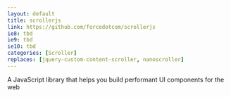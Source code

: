 ```yaml
---
layout: default 
title: scrollerjs
link: https://github.com/forcedotcom/scrollerjs
ie8: tbd
ie9: tbd
ie10: tbd
categories: [Scroller]
replaces: [jquery-custom-content-scroller, nanoscroller]
---
```

A JavaScript library that helps you build performant UI components for the web
